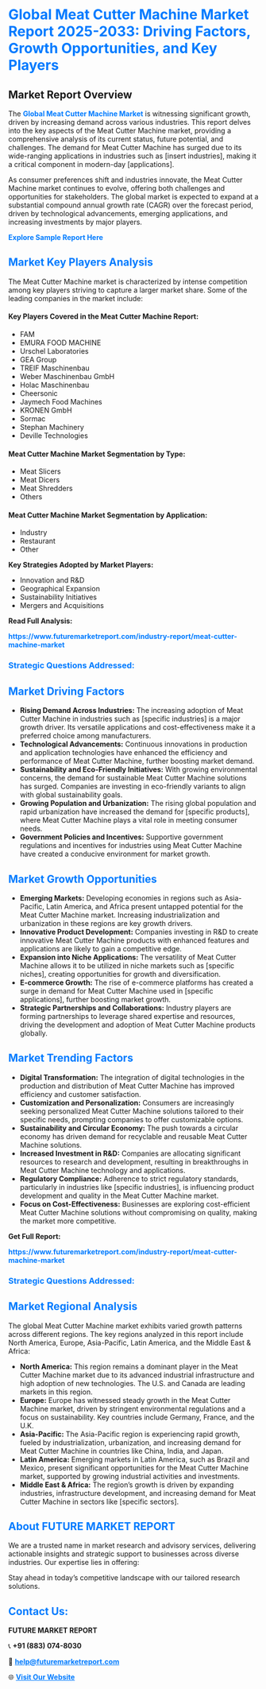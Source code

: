 <h1 style="color: #007BFF;">Global Meat Cutter Machine Market Report 2025-2033: Driving Factors, Growth Opportunities, and Key Players</h1>

<section id="overview">
<h2>Market Report Overview</h2>
<p>The <a href="https://www.futuremarketreport.com/industry-report/meat-cutter-machine-market" style="color: #007BFF; text-decoration: none;"><strong>Global Meat Cutter Machine Market</strong></a> is witnessing significant growth, driven by increasing demand across various industries. This report delves into the key aspects of the Meat Cutter Machine market, providing a comprehensive analysis of its current status, future potential, and challenges. The demand for Meat Cutter Machine has surged due to its wide-ranging applications in industries such as [insert industries], making it a critical component in modern-day [applications].</p>
<p>As consumer preferences shift and industries innovate, the Meat Cutter Machine market continues to evolve, offering both challenges and opportunities for stakeholders. The global market is expected to expand at a substantial compound annual growth rate (CAGR) over the forecast period, driven by technological advancements, emerging applications, and increasing investments by major players.</p>
</section>

<section id="overview">
<p><a href="https://www.futuremarketreport.com/request-sample/reportId=44141" style="color: #007BFF; text-decoration: none;"><strong>Explore Sample Report Here</strong></a></p>
</section>

<section id="key-players">
<h2 style="color: #007BFF;">Market Key Players Analysis</h2>
<p>The Meat Cutter Machine market is characterized by intense competition among key players striving to capture a larger market share. Some of the leading companies in the market include:</p>
<h4>Key Players Covered in the Meat Cutter Machine Report:</h4>
<ul><li>FAM</li><li>EMURA FOOD MACHINE</li><li>Urschel Laboratories</li><li>GEA Group</li><li>TREIF Maschinenbau</li><li>Weber Maschinenbau GmbH</li><li>Holac Maschinenbau</li><li>Cheersonic</li><li>Jaymech Food Machines</li><li>KRONEN GmbH</li><li>Sormac</li><li>Stephan Machinery</li><li>Deville Technologies</li></ul>
<h4>Meat Cutter Machine Market Segmentation by Type:</h4>
<ul><li>Meat Slicers</li><li>Meat Dicers</li><li>Meat Shredders</li><li>Others</li></ul>

<h4>Meat Cutter Machine Market Segmentation by Application:</h4>
<ul><li>Industry</li><li>Restaurant</li><li>Other</li></ul>
<p><strong>Key Strategies Adopted by Market Players:</strong></p>
<ul>
<li>Innovation and R&D</li>
<li>Geographical Expansion</li>
<li>Sustainability Initiatives</li>
<li>Mergers and Acquisitions</li>
</ul>
</section>

<section>
<p><strong>Read Full Analysis: </strong></p><a href="https://www.futuremarketreport.com/industry-report/meat-cutter-machine-market" style="color: #007BFF; text-decoration: none;"><strong>https://www.futuremarketreport.com/industry-report/meat-cutter-machine-market</strong></a>
<h3 style="color: #007BFF;">Strategic Questions Addressed:</h3>
</section>

<section id="driving-factors">
<h2 style="color: #007BFF;">Market Driving Factors</h2>
<ul>
<li><strong>Rising Demand Across Industries:</strong> The increasing adoption of Meat Cutter Machine in industries such as [specific industries] is a major growth driver. Its versatile applications and cost-effectiveness make it a preferred choice among manufacturers.</li>
<li><strong>Technological Advancements:</strong> Continuous innovations in production and application technologies have enhanced the efficiency and performance of Meat Cutter Machine, further boosting market demand.</li>
<li><strong>Sustainability and Eco-Friendly Initiatives:</strong> With growing environmental concerns, the demand for sustainable Meat Cutter Machine solutions has surged. Companies are investing in eco-friendly variants to align with global sustainability goals.</li>
<li><strong>Growing Population and Urbanization:</strong> The rising global population and rapid urbanization have increased the demand for [specific products], where Meat Cutter Machine plays a vital role in meeting consumer needs.</li>
<li><strong>Government Policies and Incentives:</strong> Supportive government regulations and incentives for industries using Meat Cutter Machine have created a conducive environment for market growth.</li>
</ul>
</section>

<section id="growth-opportunities">
<h2 style="color: #007BFF;">Market Growth Opportunities</h2>
<ul>
<li><strong>Emerging Markets:</strong> Developing economies in regions such as Asia-Pacific, Latin America, and Africa present untapped potential for the Meat Cutter Machine market. Increasing industrialization and urbanization in these regions are key growth drivers.</li>
<li><strong>Innovative Product Development:</strong> Companies investing in R&D to create innovative Meat Cutter Machine products with enhanced features and applications are likely to gain a competitive edge.</li>
<li><strong>Expansion into Niche Applications:</strong> The versatility of Meat Cutter Machine allows it to be utilized in niche markets such as [specific niches], creating opportunities for growth and diversification.</li>
<li><strong>E-commerce Growth:</strong> The rise of e-commerce platforms has created a surge in demand for Meat Cutter Machine used in [specific applications], further boosting market growth.</li>
<li><strong>Strategic Partnerships and Collaborations:</strong> Industry players are forming partnerships to leverage shared expertise and resources, driving the development and adoption of Meat Cutter Machine products globally.</li>
</ul>
</section>

<section id="trending-factors">
<h2 style="color: #007BFF;">Market Trending Factors</h2>
<ul>
<li><strong>Digital Transformation:</strong> The integration of digital technologies in the production and distribution of Meat Cutter Machine has improved efficiency and customer satisfaction.</li>
<li><strong>Customization and Personalization:</strong> Consumers are increasingly seeking personalized Meat Cutter Machine solutions tailored to their specific needs, prompting companies to offer customizable options.</li>
<li><strong>Sustainability and Circular Economy:</strong> The push towards a circular economy has driven demand for recyclable and reusable Meat Cutter Machine solutions.</li>
<li><strong>Increased Investment in R&D:</strong> Companies are allocating significant resources to research and development, resulting in breakthroughs in Meat Cutter Machine technology and applications.</li>
<li><strong>Regulatory Compliance:</strong> Adherence to strict regulatory standards, particularly in industries like [specific industries], is influencing product development and quality in the Meat Cutter Machine market.</li>
<li><strong>Focus on Cost-Effectiveness:</strong> Businesses are exploring cost-efficient Meat Cutter Machine solutions without compromising on quality, making the market more competitive.</li>
</ul>
</section>

<section>
<p><strong>Get Full Report: </strong></p><a href="https://www.futuremarketreport.com/industry-report/meat-cutter-machine-market" style="color: #007BFF; text-decoration: none;"><strong>https://www.futuremarketreport.com/industry-report/meat-cutter-machine-market</strong></a>
<h3 style="color: #007BFF;">Strategic Questions Addressed:</h3>
</section>


<section id="regional-analysis">
<h2 style="color: #007BFF;">Market Regional Analysis</h2>
<p>The global Meat Cutter Machine market exhibits varied growth patterns across different regions. The key regions analyzed in this report include North America, Europe, Asia-Pacific, Latin America, and the Middle East & Africa:</p>
<ul>
<li><strong>North America:</strong> This region remains a dominant player in the Meat Cutter Machine market due to its advanced industrial infrastructure and high adoption of new technologies. The U.S. and Canada are leading markets in this region.</li>
<li><strong>Europe:</strong> Europe has witnessed steady growth in the Meat Cutter Machine market, driven by stringent environmental regulations and a focus on sustainability. Key countries include Germany, France, and the U.K.</li>
<li><strong>Asia-Pacific:</strong> The Asia-Pacific region is experiencing rapid growth, fueled by industrialization, urbanization, and increasing demand for Meat Cutter Machine in countries like China, India, and Japan.</li>
<li><strong>Latin America:</strong> Emerging markets in Latin America, such as Brazil and Mexico, present significant opportunities for the Meat Cutter Machine market, supported by growing industrial activities and investments.</li>
<li><strong>Middle East & Africa:</strong> The region’s growth is driven by expanding industries, infrastructure development, and increasing demand for Meat Cutter Machine in sectors like [specific sectors].</li>
</ul>
</section>

<footer>
<h2 style="color: #007BFF;">About FUTURE MARKET REPORT</h2>
<p>We are a trusted name in market research and advisory services, delivering actionable insights and strategic support to businesses across diverse industries. Our expertise lies in offering:</p>

<p>Stay ahead in today’s competitive landscape with our tailored research solutions.</p>

<h2 style="color: #007BFF;">Contact Us:</h2>
<p><strong>FUTURE MARKET REPORT</strong></p>
<p>📞 <strong>+91 (883) 074-8030</strong></p>
<p>📧 <strong><a href="mailto:help@futuremarketreport.com" style="color: #007BFF;">help@futuremarketreport.com</a></strong></p>
<p>🌐 <strong><a href="https://www.futuremarketreport.com/" style="color: #007BFF;">Visit Our Website</a></strong></p>
</footer>